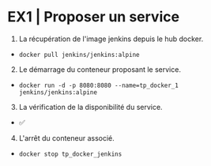 # EX1 | Proposer un service

1. La récupération de l'image jenkins depuis le hub docker.
- `docker pull jenkins/jenkins:alpine`

2. Le démarrage du conteneur proposant le service.
- `docker run -d -p 8080:8080 --name=tp_docker_1 jenkins/jenkins:alpine`

3. La vérification de la disponibilité du service.
- ✅

4. L'arrêt du conteneur associé.
- `docker stop tp_docker_jenkins`
